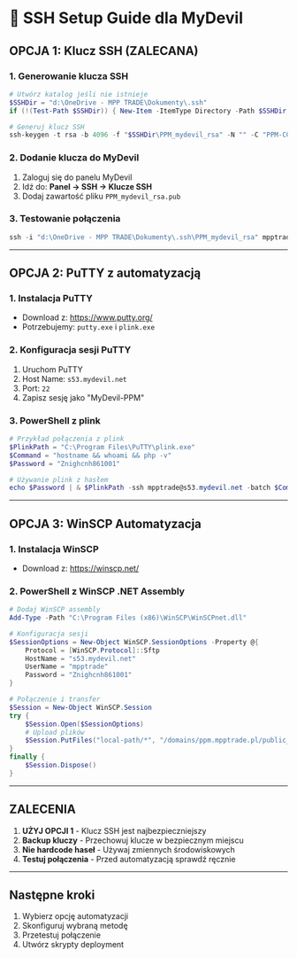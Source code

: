 # 🔐 SSH Setup Guide dla MyDevil

## OPCJA 1: Klucz SSH (ZALECANA)

### 1. Generowanie klucza SSH
```powershell
# Utwórz katalog jeśli nie istnieje
$SSHDir = "d:\OneDrive - MPP TRADE\Dokumenty\.ssh"
if (!(Test-Path $SSHDir)) { New-Item -ItemType Directory -Path $SSHDir -Force }

# Generuj klucz SSH
ssh-keygen -t rsa -b 4096 -f "$SSHDir\PPM_mydevil_rsa" -N "" -C "PPM-CC-Laravel@MyDevil"
```

### 2. Dodanie klucza do MyDevil
1. Zaloguj się do panelu MyDevil
2. Idź do: **Panel → SSH → Klucze SSH**
3. Dodaj zawartość pliku `PPM_mydevil_rsa.pub`

### 3. Testowanie połączenia
```powershell
ssh -i "d:\OneDrive - MPP TRADE\Dokumenty\.ssh\PPM_mydevil_rsa" mpptrade@s53.mydevil.net
```

---

## OPCJA 2: PuTTY z automatyzacją

### 1. Instalacja PuTTY
- Download z: https://www.putty.org/
- Potrzebujemy: `putty.exe` i `plink.exe`

### 2. Konfiguracja sesji PuTTY
1. Uruchom PuTTY
2. Host Name: `s53.mydevil.net`
3. Port: `22`
4. Zapisz sesję jako "MyDevil-PPM"

### 3. PowerShell z plink
```powershell
# Przykład połączenia z plink
$PlinkPath = "C:\Program Files\PuTTY\plink.exe"
$Command = "hostname && whoami && php -v"
$Password = "Znighcnh861001"

# Używanie plink z hasłem
echo $Password | & $PlinkPath -ssh mpptrade@s53.mydevil.net -batch $Command
```

---

## OPCJA 3: WinSCP Automatyzacja

### 1. Instalacja WinSCP
- Download z: https://winscp.net/

### 2. PowerShell z WinSCP .NET Assembly
```powershell
# Dodaj WinSCP assembly
Add-Type -Path "C:\Program Files (x86)\WinSCP\WinSCPnet.dll"

# Konfiguracja sesji
$SessionOptions = New-Object WinSCP.SessionOptions -Property @{
    Protocol = [WinSCP.Protocol]::Sftp
    HostName = "s53.mydevil.net"
    UserName = "mpptrade"
    Password = "Znighcnh861001"
}

# Połączenie i transfer
$Session = New-Object WinSCP.Session
try {
    $Session.Open($SessionOptions)
    # Upload plików
    $Session.PutFiles("local-path/*", "/domains/ppm.mpptrade.pl/public_html/")
}
finally {
    $Session.Dispose()
}
```

---

## ZALECENIA

1. **UŻYJ OPCJI 1** - Klucz SSH jest najbezpieczniejszy
2. **Backup kluczy** - Przechowuj klucze w bezpiecznym miejscu
3. **Nie hardcode haseł** - Używaj zmiennych środowiskowych
4. **Testuj połączenia** - Przed automatyzacją sprawdź ręcznie

---

## Następne kroki
1. Wybierz opcję automatyzacji
2. Skonfiguruj wybraną metodę
3. Przetestuj połączenie
4. Utwórz skrypty deployment